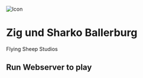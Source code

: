![Icon](https://cdn.cocos.wtf/files/792570893/920478723/zig%20sharko%20banner.png)
# Zig und Sharko Ballerburg
Flying Sheep Studios

## Run Webserver to play
